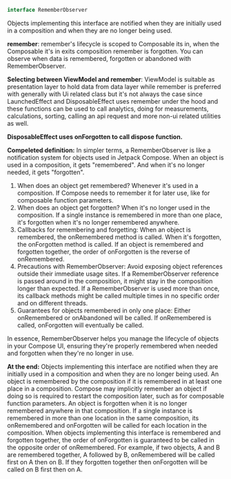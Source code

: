 
```kotlin
interface RememberObserver
```
Objects implementing this interface are notified when they are initially used in a composition and when they are no longer being used.

**remember**:
remember's lifecycle is scoped to Composable its in, when the Composable it's in exits composition remember is forgotten. You can observe when data is remembered, forgotten or abandoned with RememberObserver.

**Selecting between ViewModel and remember**:
ViewModel is suitable as presentation layer to hold data from data layer while remember is preferred with generally with Ui related class but it's not always the case since LaunchedEffect and DisposableEffect uses remember under the hood and these functions can be used to call analytics, doing for measurements, calculations, sorting, calling an api request and more non-ui related utilities as well.

**DisposableEffect uses onForgotten to call dispose function.**

**Compeleted definition:**
In simpler terms, a RememberObserver is like a notification system for objects used in Jetpack Compose. When an object is used in a composition, it gets "remembered". And when it's no longer needed, it gets "forgotten".

1. When does an object get remembered? Whenever it's used in a composition. If Compose needs to remember it for later use, like for composable function parameters.
2. When does an object get forgotten? When it's no longer used in the composition. If a single instance is remembered in more than one place, it's forgotten when it's no longer remembered anywhere.
3. Callbacks for remembering and forgetting: When an object is remembered, the onRemembered method is called. When it's forgotten, the onForgotten method is called. If an object is remembered and forgotten together, the order of onForgotten is the reverse of onRemembered.
4. Precautions with RememberObserver: Avoid exposing object references outside their immediate usage sites. If a RememberObserver reference is passed around in the composition, it might stay in the composition longer than expected. If a RememberObserver is used more than once, its callback methods might be called multiple times in no specific order and on different threads.
5. Guarantees for objects remembered in only one place: Either onRemembered or onAbandoned will be called. If onRemembered is called, onForgotten will eventually be called.

In essence, RememberObserver helps you manage the lifecycle of objects in your Compose UI, ensuring they're properly remembered when needed and forgotten when they're no longer in use.

**At the end:**
Objects implementing this interface are notified when they are initially used in a composition and when they are no longer being used. An object is remembered by the composition if it is remembered in at least one place in a composition. Compose may implicitly remember an object if doing so is required to restart the composition later, such as for composable function parameters. An object is forgotten when it is no longer remembered anywhere in that composition. If a single instance is remembered in more than one location in the same composition, its onRemembered and onForgotten will be called for each location in the composition.
When objects implementing this interface is remembered and forgotten together, the order of onForgotten is guaranteed to be called in the opposite order of onRemembered. For example, if two objects, A and B are remembered together, A followed by B, onRemembered will be called first on A then on B. If they forgotten together then onForgotten will be called on B first then on A.